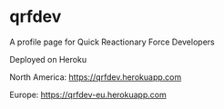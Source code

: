 # qrfdev

A profile page for Quick Reactionary Force Developers

Deployed on Heroku

North America: https://qrfdev.herokuapp.com

Europe: https://qrfdev-eu.herokuapp.com
